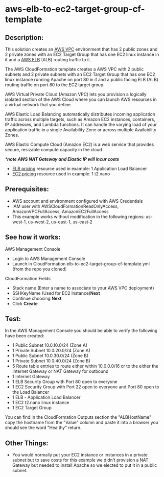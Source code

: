 # aws-elb-to-ec2-target-group-cf-template

## Description:

This solution creates an [AWS VPC](https://aws.amazon.com/vpc/) environment that has 2 public zones and 2 private zones with an EC2 Target Group that has one EC2 linux instance in it and a [AWS ELB](https://aws.amazon.com/elasticloadbalancing/) (ALB) routing traffic to it.

The AWS CloudFormation template creates a AWS VPC with 2 public subnets and 2 private subnets with an EC2 Target Group that has one EC2 linux instance running Apache on port 80 in it and a public facing ELB (ALB) routing traffic on port 80 to the EC2 target group.

AWS Virtual Private Cloud (Amazon VPC) lets you provision a logically isolated section of the AWS Cloud where you can launch AWS resources in a virtual network that you define.

AWS Elastic Load Balancing automatically distributes incoming application traffic across multiple targets, such as Amazon EC2 instances, containers, IP addresses, and Lambda functions. It can handle the varying load of your application traffic in a single Availability Zone or across multiple Availability Zones.

 AWS Elastic Compute Cloud (Amazon EC2) is a web service that provides secure, resizable compute capacity in the cloud

_***note AWS NAT Gateway and Elastic IP will incur costs**_

* [ELB pricing](https://aws.amazon.com/elasticloadbalancing/pricing/) resource used in example: 1 Application Load Balancer
* [EC2 pricing](https://aws.amazon.com/ec2/pricing/on-demand/) resource used in example: 1 t2.nano

## Prerequisites:

* AWS account and environment configured with AWS Credentials
* IAM user with AWSCloudFormationReadOnlyAccess, AmazonVPCFullAccess, AmazonEC2FullAccess
* This example works without modification in the following regions: us-west-1, us-west-2, us-east-1, us-east-2

## See how it works:

AWS Management Console

* Login to AWS Management Console
* Launch in CloudFormation elb-to-ec2-target-group-cf-template.yml (from the repo you cloned)

CloudFormation Fields

* Stack name (Enter a name to associate to your AWS VPC deployment)
* SSHKeyName (Used for EC2 Instance)**Next**
* Continue choosing **Next**
* Click **Create**

## Test:

In the AWS Management Console you should be able to verify the following have been created:

* 1 Public Subnet 10.0.10.0/24 (Zone A)
* 1 Private Subnet 10.0.20.0/24 (Zone A)
* 1 Public Subnet 10.0.30.0/24 (Zone B)
* 1 Private Subnet 10.0.40.0/24 (Zone B)
* 5 Route table entries to route either within 10.0.0.0/16 or to the either the Internet Gateway or NAT Gateway for outbound
* 1 Internet Gateway
* 1 ELB Security Group with Port 80 open to everyone
* 1 EC2 Security Group with Port 22 open to everyone and Port 80 open to the Load Balancer
* 1 ELB - Application Load Balancer
* 1 EC2 t2.nano linux instance
* 1 EC2 Target Group

You can find in the CloudFormation Outputs section the "ALBHostName" copy the hostname from the "Value" column and paste it into a browser you should see the word "Healthy" return.

## Other Things:

* You would normally put your EC2 instance or instances in a private subnet but to save costs for this example we didn't provision a NAT Gateway but needed to install Apache so we elected to put it in a public subnet.
